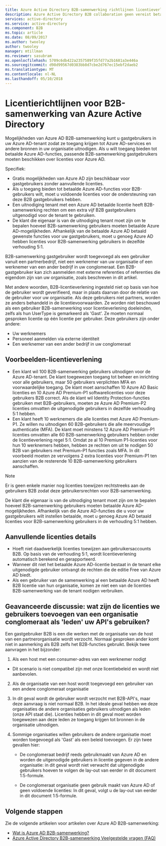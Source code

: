 ```yaml
---
title: Azure Active Directory B2B-samenwerking richtlijnen licentieverlening | Microsoft Docs
description: Azure Active Directory B2B collaboration geen vereist betaald Azure AD-licenties, maar u kunt ook ophalen functies voor betaald B2B gastgebruikers
services: active-directory
ms.service: active-directory
ms.component: B2B
ms.topic: article
ms.date: 08/09/2017
ms.author: twooley
author: twooley
manager: mtillman
ms.reviewer: sasubram
ms.openlocfilehash: 5709c6db422a2357589f35fd77a2b1681a3e446a
ms.sourcegitcommit: d98d99567d0383bb8d7cbe2d767ec15ebf2daeb2
ms.translationtype: MT
ms.contentlocale: nl-NL
ms.lasthandoff: 05/10/2018
---
```

# <a name="azure-active-directory-b2b-collaboration-licensing-guidance"></a>Licentierichtlijnen voor B2B-samenwerking van Azure Active Directory

Mogelijkheden van Azure AD B2B-samenwerking kunt u gastgebruikers in uw Azure AD-tenant zodat ze toegang krijgen tot Azure AD-services en andere bronnen in uw organisatie uitnodigen. Als u wilt toegang bieden tot betaalde Azure AD-functies, passende B2B-samenwerking gastgebruikers moeten beschikken over licenties voor Azure AD. 

Specifiek:
* Gratis mogelijkheden van Azure AD zijn beschikbaar voor gastgebruikers zonder aanvullende licenties.
* Als u toegang bieden tot betaalde Azure AD-functies voor B2B-gebruikers wilt, moet u voldoende licenties voor de ondersteuning van deze B2B gastgebruikers hebben.
* Een uitnodiging tenant met een Azure AD betaalde licentie heeft B2B-samenwerking rechten om een extra vijf B2B gastgebruikers uitgenodigd voor de tenant te gebruiken.
* De klant die eigenaar is van de uitnodiging tenant moet zijn om te bepalen hoeveel B2B-samenwerking gebruikers moeten betaalde Azure AD-mogelijkheden. Afhankelijk van de betaalde Azure AD betaald gewenste functies voor uw gastgebruikers, moet u genoeg Azure AD hebben licenties voor B2B-samenwerking gebruikers in dezelfde verhouding 5:1.

B2B-samenwerking gastgebruiker wordt toegevoegd als een gebruiker vanuit een partnerbedrijf, niet een werknemer van uw organisatie of een werknemer van een ander bedrijf in uw conglomeraat. Een B2B-gastgebruiker kan zich aanmelden met externe referenties of referenties die eigendom zijn van uw organisatie, zoals beschreven in dit artikel. 

Met andere woorden, B2B-licentieverlening ingesteld niet op basis van hoe de gebruiker wordt geverifieerd, maar in plaats daarvan door de relatie van de gebruiker voor uw organisatie. Als deze gebruikers niet partners, worden ze anders behandeld in de licentievoorwaarden. Ze worden niet beschouwd als een gebruiker B2B-samenwerking voor licentieverlening doeleinden, zelfs als hun UserType is gemarkeerd als 'Gast'. Ze moeten normaal gesproken licentie op één licentie per gebruiker. Deze gebruikers zijn onder andere:
* Uw werknemers
* Personeel aanmelden via externe identiteit
* Een werknemer van een ander bedrijf in uw conglomeraat


## <a name="licensing-examples"></a>Voorbeelden-licentieverlening
- Een klant wil 100 B2B-samenwerking gebruikers uitnodigen voor de Azure AD-tenant. De klant toegewezen toegang tot beheer en inrichting voor alle gebruikers, maar 50 gebruikers verplichten MFA en voorwaardelijke toegang. De klant moet aanschaffen 10 Azure AD Basic licenties en 10 Azure AD Premium-P1 softwarelicenties voor deze gebruikers B2B correct. Als de klant wil Identity Protection-functies gebruiken met B2B-gebruikers, moeten ze Azure AD Premium-P2 licenties omvatten de uitgenodigde gebruikers in dezelfde verhouding 5:1 hebben.
- Een klant heeft 10 werknemers die alle licenties met Azure AD Premium-P1. Ze willen nu uitnodigen 60 B2B-gebruikers die alle meervoudige authenticatie (MFA). De klant moet minstens 12 Azure AD Premium-P1 licenties omvatten alle 60 B2B-samenwerking gebruikers hebben onder de licentieverlening regel 5:1. Omdat ze al 10 Premium P1-licenties voor hun 10 werknemers hebben, hebben ze rechten om uit te nodigen 50 B2B van gebruikers met Premium-P1 functies zoals MFA. In dit voorbeeld moeten ze vervolgens 2 extra licenties voor Premium-P1 ten aanzien van de resterende 10 B2B-samenwerking gebruikers aanschaffen.

> [!NOTE]
> Er is geen enkele manier nog licenties toewijzen rechtstreeks aan de gebruikers B2B zodat deze gebruikersrechten voor B2B-samenwerking.

De klant die eigenaar is van de uitnodiging tenant moet zijn om te bepalen hoeveel B2B-samenwerking gebruikers moeten betaalde Azure AD-mogelijkheden. Afhankelijk van die Azure AD-functies die u voor uw gastgebruikers wilt instellen betaalde, moet u genoeg Azure AD betaald licenties voor B2B-samenwerking gebruikers in de verhouding 5:1 hebben. 

## <a name="additional-licensing-details"></a>Aanvullende licenties details
- Hoeft niet daadwerkelijk licenties toewijzen aan gebruikersaccounts B2B. Op basis van de verhouding 5:1, wordt licentieverlening automatisch berekend en gerapporteerd.
- Wanneer dit niet het betaalde Azure AD-licentie bestaat in de tenant elke uitgenodigde gebruiker ontvangt de rechten die de editie Free van Azure AD biedt.
- Als een gebruiker van de samenwerking al een betaalde Azure AD heeft B2B licentie van hun organisatie, komen ze niet een van de licenties B2B-samenwerking van de tenant nodigen verbruiken.

## <a name="advanced-discussion-what-are-the-licensing-considerations-when-we-add-users-from-a-conglomerate-organization-as-members-using-your-apis"></a>Geavanceerde discussie: wat zijn de licenties we gebruikers toevoegen van een organisatie conglomeraat als 'leden' uw API's gebruiken?
Een gastgebruiker B2B is een die werken met de organisatie van de host van een partnerorganisatie wordt verzocht. Normaal gesproken ander komt niet in aanmerking als B2B zelfs het B2B-functies gebruikt. Bekijk twee aanvragen in het bijzonder:

1. Als een host met een consumer-adres van een werknemer nodigt
  * Dit scenario is niet compatibel zijn met onze licentiebeleid en wordt niet aanbevolen.

2. Als de organisatie van een host wordt toegevoegd een gebruiker van een andere conglomeraat organisatie
  1. In dit geval wordt de gebruiker wordt verzocht met B2B-API's, maar deze aanvraag is niet normaal B2B. In het ideale geval hebben we deze organisaties de andere organisaties gebruikers uitnodigen als leden (onze API staat die). Licenties hebben in dit geval moet worden toegewezen aan deze leden ze toegang krijgen tot bronnen in de organisatie uitnodigen.

  2. Sommige organisaties willen gebruikers de andere organisatie moet worden toegevoegd als 'Gast' als een beleid toevoegen. Er zijn twee gevallen hier:
      * De conglomeraat bedrijf reeds gebruikmaakt van Azure AD en worden de uitgenodigde gebruikers in licentie gegeven in de andere organisatie: in dit geval wordt niet verwacht dat uitgenodigde gebruikers hoeven te volgen de lay-out van eerder in dit document 1:5-formule. 

      * De conglomeraat organisatie geen gebruik maakt van Azure AD of geen voldoende licenties: In dit geval, volgt u de lay-out van eerder in dit document 1:5-formule.

## <a name="next-steps"></a>Volgende stappen

Zie de volgende artikelen voor artikelen over Azure AD B2B-samenwerking:

* [Wat is Azure AD B2B-samenwerking?](active-directory-b2b-what-is-azure-ad-b2b.md)
* [Azure Active Directory B2B-samenwerking Veelgestelde vragen (FAQ)](active-directory-b2b-faq.md)
